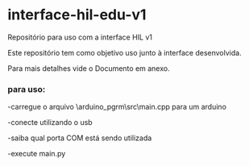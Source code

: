 # interface-hil-edu-v1
Repositório para uso com a interface HIL v1

Este repositório tem como objetivo uso junto à interface desenvolvida.

Para mais detalhes vide o Documento em anexo.


### para uso:
-carregue o arquivo \arduino_pgrm\src\main.cpp 
para um arduino

-conecte utilizando o usb

-saiba qual porta COM está sendo utilizada

-execute main.py
